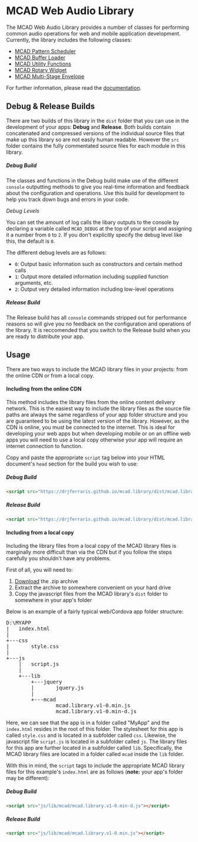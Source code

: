 # MCAD Web Audio Library 

The MCAD Web Audio Library provides a number of classes for performing common audio operations for web and mobile application development. Currently, the library includes the following classes:

  - [MCAD Pattern Scheduler](http://drjferraris.github.io/mcad.library/doc/Scheduler.html)
  - [MCAD Buffer Loader](http://drjferraris.github.io/mcad.library/doc/BufferLoader.html)
  - [MCAD Utility Functions](http://drjferraris.github.io/mcad.library/doc/mcad.html)
  - [MCAD Rotary Widget](http://drjferraris.github.io/mcad.library/doc/Rotary.html)
  - [MCAD Multi-Stage Envelope](http://drjferraris.github.io/mcad.library/doc/mseg.html)
  
For further information, please read the [documentation](http://drjferraris.github.io/mcad.library/doc/index.html).

## **Debug & Release Builds**

There are two builds of this library in the `dist` folder that you can use in the development of your apps: **Debug** and **Release**. Both builds contain concatenated and compressed versions of the individual source files that make up this library so are not easily human readable. However the `src` folder contains the fully commentated source files for each module in this library.

##### **Debug Build**

The classes and functions in the Debug build make use of the different `console` outputting methods to give you real-time information and feedback about the configuration and operations. Use this build for development to help you track down bugs and errors in your code.

*Debug Levels*

You can set the amount of log calls the libary outputs to the console by declaring a variable called `MCAD_DEBUG` at the top of your script and assigning it a number from `0` to `2`. If you don't explicitly specify the debug level like this, the default is `0`.

The different debug levels are as follows:

* `0`: Output basic information such as constructors and certain method calls
* `1`: Output more detailed information including supplied function arguments, etc.
* `2`: Output very detailed information including low-level operations

##### **Release Build**

The Release build has all `console` commands stripped out for performance reasons so will give you no feedback on the configuration and operations of the library. It is reccomended that you switch to the Release build when you are ready to distribute your app. 

## **Usage**

There are two ways to include the MCAD library files in your projects: from the online CDN or from a local copy.

#### **Including from the online CDN**

This method includes the library files from the online content delivery network. This is the easiest way to include the library files as the source file paths are always the same regardless of your app folder structure and you are guaranteed to be using the latest version of the library. However, as the CDN is online, you must be connected to the internet. This is ideal for developing your web apps but when developing mobile or on an offline web apps you will need to use a local copy otherwise your app will require an internet connection to function.

Copy and paste the appropriate `script` tag below into your HTML document's `head` section for the build you wish to use:

##### **Debug Build**

```html
<script src="https://drjferraris.github.io/mcad.library/dist/mcad.library.v1-0.min-d.js"></script>
```

##### **Release Build**

```html
<script src="https://drjferraris.github.io/mcad.library/dist/mcad.library.v1-0.min.js"></script>
```

#### **Including from a local copy**

Including the library files from a local copy of the MCAD library files is marginally more difficult than via the CDN but if you follow the steps carefully you shouldn't have any problems. 

First of all, you will need to:

1. [Download](https://github.com/drjferraris/mcad.library/zipball/master) the .zip archive
2. Extract the archive to somewhere convenient on your hard drive
3. Copy the javascript files from the MCAD library's `dist` folder to somewhere in your app's folder

Below is an example of a fairly typical web/Cordova app folder structure:

<pre>
D:\MYAPP
|   index.html
|
+---css
|       style.css
|
+---js
    |   script.js
    |
    +---lib
        +---jquery
        |       jquery.js
        |
        +---mcad
                mcad.library.v1-0.min.js
				mcad.library.v1-0.min-d.js
</pre>

Here, we can see that the app is in a folder called "MyApp" and the `index.html` resides in the root of this folder. The stylesheet for this app is called `style.css` and is located in a subfolder called `css`. Likewise, the javascript file `script.js` is located in a subfolder called `js`. The library files for this app are further located in a subfolder called `lib`. Specifically, the MCAD library files are located in a folder called `mcad` inside the `lib` folder.

With this in mind, the `script` tags to include the appropriate MCAD library files for this example's `index.html` are as follows (**note:** your app's folder may be different):

##### **Debug Build**

```html
<script src="js/lib/mcad/mcad.library.v1-0.min-d.js"></script>
```

##### **Release Build**

```html
<script src="js/lib/mcad/mcad.library.v1-0.min.js"></script>
```